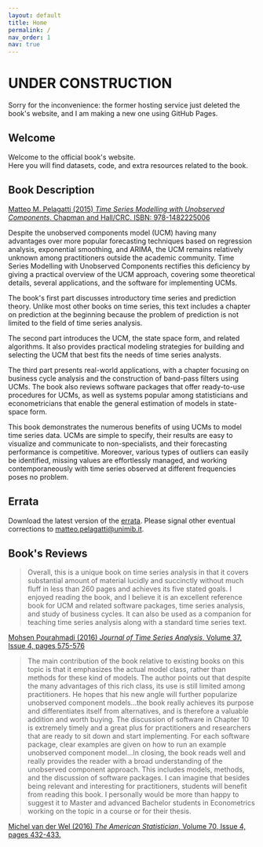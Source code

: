 ```yaml
---
layout: default
title: Home
permalink: /
nav_order: 1
nav: true
---
```


# UNDER CONSTRUCTION
Sorry for the inconvenience: the former hosting service just deleted the book's website, and I am making a new one using GitHub Pages.

## Welcome

Welcome to the official book's website.  
Here you will find datasets, code, and extra resources related to the book.

## Book Description

[Matteo M. Pelagatti (2015) *Time Series Modelling with Unobserved Components*. Chapman and Hall/CRC. ISBN: 978-1482225006](https://www.routledge.com/Time-Series-Modelling-with-Unobserved-Components/Pelagatti/p/book/9781032098432)

Despite the unobserved components model (UCM) having many advantages over more popular forecasting techniques based on regression analysis, exponential smoothing, and ARIMA, the UCM remains relatively unknown among practitioners outside the academic community. Time Series Modelling with Unobserved Components rectifies this deficiency by giving a practical overview of the UCM approach, covering some theoretical details, several applications, and the software for implementing UCMs.

The book's first part discusses introductory time series and prediction theory. Unlike most other books on time series, this text includes a chapter on prediction at the beginning because the problem of prediction is not limited to the field of time series analysis.

The second part introduces the UCM, the state space form, and related algorithms. It also provides practical modeling strategies for building and selecting the UCM that best fits the needs of time series analysts.

The third part presents real-world applications, with a chapter focusing on business cycle analysis and the construction of band-pass filters using UCMs. The book also reviews software packages that offer ready-to-use procedures for UCMs, as well as systems popular among statisticians and econometricians that enable the general estimation of models in state-space form.

This book demonstrates the numerous benefits of using UCMs to model time series data. UCMs are simple to specify, their results are easy to visualize and communicate to non-specialists, and their forecasting performance is competitive. Moreover, various types of outliers can easily be identified, missing values are effortlessly managed, and working contemporaneously with time series observed at different frequencies poses no problem.


## Errata

Download the latest version of the [errata](https://github.com/matteopelagatti/ucmbook/blob/0c66c2ade679e81888adc4ef0b7f9c555c80732a/assets/errata/errata20220523.pdf?raw=true).
Please signal other eventual corrections to matteo.pelagatti@unimib.it.


## Book's Reviews

> Overall, this is a unique book on time series analysis in that it covers substantial amount of material lucidly and succinctly without much fluff in less than 260 pages and achieves its five stated goals. I enjoyed reading the book, and I believe it is an excellent reference book for UCM and related software packages, time series analysis, and study of business cycles. It can also be used as a companion for teaching time series analysis along with a standard time series text.

[Mohsen Pourahmadi (2016) *Journal of Time Series Analysis*, Volume 37, Issue 4, pages 575-576](https://onlinelibrary.wiley.com/doi/10.1111/jtsa.12181)

> The main contribution of the book relative to existing books on this topic is that it emphasizes the actual model class, rather than methods for these kind of models. The author points out that despite the many advantages of this rich class, its use is still limited among practitioners. He hopes that his new angle will further popularize unobserved component models…the book really achieves its purpose and differentiates itself from alternatives, and is therefore a valuable addition and worth buying. The discussion of software in Chapter 10 is extremely timely and a great plus for practitioners and researchers that are ready to sit down and start implementing. For each software package, clear examples are given on how to run an example unobserved component model…In closing, the book reads well and really provides the reader with a broad understanding of the unobserved component approach. This includes models, methods, and the discussion of software packages. I can imagine that besides being relevant and interesting for practitioners, students will benefit from reading this book. I personally would be more than happy to suggest it to Master and advanced Bachelor students in Econometrics working on the topic in a course or for their thesis.

[Michel van der Wel (2016) *The American Statistician*, Volume 70, Issue 4, pages 432-433.](https://www.tandfonline.com/doi/full/10.1080/00031305.2016.1234902)
